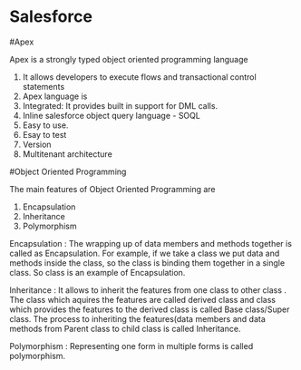 # Salesforce

#Apex

Apex is a strongly typed object oriented programming language

1. It allows developers to execute flows and transactional control statements
2. Apex language is
  1. Integrated: It provides built in support for DML calls.
  2. Inline salesforce object query language - SOQL
  3. Easy to use.
  4. Esay to test
  5. Version
  6. Multitenant architecture
  
  #Object Oriented Programming
  
  The main features of Object Oriented Programming are
  
  1. Encapsulation
  2. Inheritance
  3. Polymorphism
  
  Encapsulation : The wrapping up of data members and methods together is called as Encapsulation. For example, if we take a class we put data and methods inside the class, so the class is binding them together in a single class. So class is an example of Encapsulation.
  
  Inheritance : It allows to inherit the features from one class to other class . The class which aquires the features are called derived class and class which provides the features to the derived class is called Base class/Super class. The process to inheriting the features(data members and data methods from Parent class to child class is called Inheritance.
  
  Polymorphism : Representing one form in multiple forms is called polymorphism.
  
  
  
  
  
  
  
